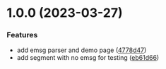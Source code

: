 # 1.0.0 (2023-03-27)


### Features

* add emsg parser and demo page ([4778d47](https://github.com/Eyevinn/segment-emsg-parser/commit/4778d47f11e6553c24f691e29a65ccbbacbb5177))
* add segment with no emsg for testing ([eb61d66](https://github.com/Eyevinn/segment-emsg-parser/commit/eb61d669f5ee2cdfc08d791d86aedb9c946464c2))
